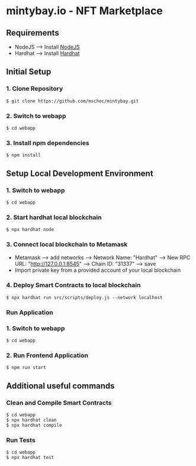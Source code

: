# mintybay.io - NFT Marketplace

## Requirements
- NodeJS --> Install [NodeJS](https://nodejs.org/en/)
- Hardhat --> Install [Hardhat](https://hardhat.org/)

## Initial Setup
### 1. Clone Repository
`$ git clone https://github.com/mschoc/mintybay.git`
### 2. Switch to webapp
`$ cd webapp`
### 3. Install npm dependencies
`$ npm install`

## Setup Local Development Environment
### 1. Switch to webapp
`$ cd webapp`
### 2. Start hardhat local blockchain
`$ npx hardhat node`
### 3. Connect local blockchain to Metamask
- Metamask --> add networks --> Network Name: "Hardhat" --> New RPC URL: "http://127.0.0.1:8545" --> Chain ID: "31337" --> save
- Import private key from a provided account of your local blockchain
### 4. Deploy Smart Contracts to local blockchain
`$ npx hardhat run src/scripts/deploy.js --network localhost`

### Run Application
### 1. Switch to webapp
`$ cd webapp`
### 2. Run Frontend Application
`$ npm run start`

## Additional useful commands
### Clean and Compile Smart Contracts
```
$ cd webapp
$ npx hardhat clean
$ npx hardhat compile
```
### Run Tests
```
$ cd webapp
$ npx hardhat test
```







